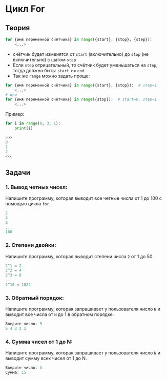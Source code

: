 # Цикл For
## Теория
```python
for {имя переменной счётчика} in range({start}, {stop}, {step}):
	<...>
```
- счётчик будет изменятся от `start` (включительно) до `stop` (не включительно) с шагом `step`
- Если `step` отрицательный, то счётчик будет уменьшаться на `step`, тогда должно быть: `start` >= `end`
- Так же `range` можно задать проще:
```python
for {имя переменной счётчика} in range({start}, {stop}):  # step=1
	<...>
# или
for {имя переменной счётчика} in range({stop}):  # start=0, step=1
	<...>
```

Пример:
```python
for i in range(0, 3, 1):
	print(i)
```
```cpp
>>>
0
1
2
<<<
```

## Задачи
### 1. Вывод четных чисел:
Напишите программу, которая выводит все четные числа от 1 до 100 с помощью цикла `for`.
```cpp
2
4
6
...
100
```

### 2. Степени двойки:
Напишите программу, которая выводит степени числа `2` от 1 до 50.
```cpp
2^1 = 2
2^2 = 4
2^3 = 8
...
2^10 = 1024
```

### 3. Обратный порядок:
Напишите программу, которая запрашивает у пользователя число `N` и выводит все числа от `N` до 1 в обратном порядке.
```cpp
Введите число: 5
5 4 3 2 1
```

### 4.  Сумма чисел от 1 до N:
Напишите программу, которая запрашивает у пользователя число `N` и выводит сумму всех чисел от 1 до N.
```cpp
Введите число: 5
Сумма: 15
```
